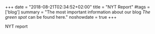 +++
date = "2018-08-21T02:34:52+02:00"
title = "NYT Report"
#tags = ['blog']
summary = "The most important information about our blog *The green spot* can be found here."
noshowdate       = true
+++

NYT report